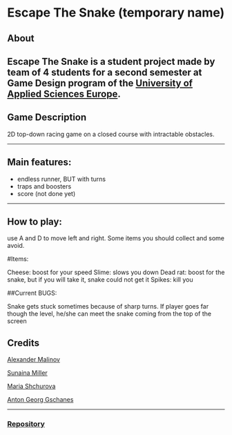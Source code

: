 # Escape The Snake (temporary name)


## About

Escape The Snake is a student project made by team of 4 students 
for a second semester at Game Design program of the [University of Applied Sciences Europe](https://www.ue-germany.com/).
---
## Game Description

2D top-down racing game on a closed course with intractable obstacles. 

---

##  Main features:
- endless runner, BUT with turns
- traps and boosters
- score (not done yet)
---
## How to play:

use A and D to move left and right.
Some items you should collect and some avoid.

#Items:

Cheese: boost for your speed
Slime: slows you down
Dead rat: boost for the snake, but if you will take it, snake could not get it
Spikes: kill you


##Current BUGS:

Snake gets stuck sometimes because of sharp turns. If player goes far though the level, 
he/she can meet the snake coming from the top of the screen

## Credits

[Alexander Malinov](https://itch.io/aleksandar-malinov)

[Sunaina Miller](https://sunnyshadow.itch.io/)

[Maria Shchurova](https://firewalkwithme.itch.io/)

[Anton Georg Gschanes](https://actael.itch.io/)

---

### [Repository](https://bitbucket.org/btkgamedesign/2021p2_smaa_t4/)
